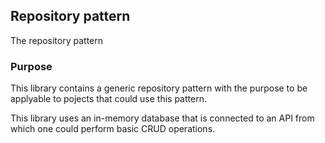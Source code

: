 ﻿## Repository pattern
The repository pattern 

### Purpose
This library contains a generic repository pattern with the purpose to be applyable to pojects that could use this pattern.

This library uses an in-memory database that is connected to an API from which one could perform basic CRUD operations. 